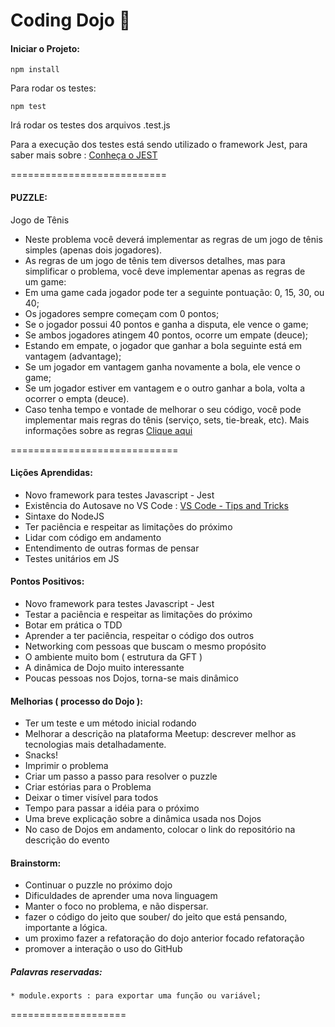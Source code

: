 
# Coding Dojo :mount_fuji:
#### Iniciar o Projeto:

```npm install```

Para rodar os testes:

```npm test```

Irá rodar os testes dos arquivos <arquivo>.test.js

Para a execução dos testes está sendo utilizado o framework Jest, para saber mais sobre :
[Conheça o JEST](https://jestjs.io/ "Clique e acesse agora!")


===========================

#### PUZZLE:

Jogo de Tênis

* Neste problema você deverá implementar as regras de um jogo de tênis simples (apenas dois jogadores).
* As regras de um jogo de tênis tem diversos detalhes, mas para simplificar o problema, você deve implementar apenas as regras de um game:
* Em uma game cada jogador pode ter a seguinte pontuação: 0, 15, 30, ou 40;
* Os jogadores sempre começam com 0 pontos;
* Se o jogador possui 40 pontos e ganha a disputa, ele vence o game;
* Se ambos jogadores atingem 40 pontos, ocorre um empate (deuce);
* Estando em empate, o jogador que ganhar a bola seguinte está em vantagem (advantage);
* Se um jogador em vantagem ganha novamente a bola, ele vence o game;
* Se um jogador estiver em vantagem e o outro ganhar a bola, volta a ocorrer o empta (deuce).
* Caso tenha tempo e vontade de melhorar o seu código, você pode implementar mais regras do tênis (serviço, sets, tie-break, etc). Mais informações sobre as regras [Clique aqui](http://pt.wikipedia.org/wiki/T%C3%A9nis)


=============================

#### Lições Aprendidas:

* Novo framework para testes Javascript - Jest
* Existência do Autosave no VS Code : [VS Code - Tips and Tricks](https://code.visualstudio.com/docs/getstarted/tips-and-tricks)
* Sintaxe do NodeJS
* Ter paciência e respeitar as limitações do próximo
* Lidar com código em andamento
* Entendimento de outras formas de pensar
* Testes unitários em JS

#### Pontos Positivos:

* Novo framework para testes Javascript - Jest
* Testar a paciência e respeitar as limitações do próximo
* Botar em prática o TDD
* Aprender a ter paciência, respeitar o código dos outros
* Networking com pessoas que buscam o mesmo propósito
* O ambiente muito bom ( estrutura da GFT )
* A dinâmica de Dojo muito interessante
* Poucas pessoas nos Dojos, torna-se mais dinâmico

#### Melhorias ( processo do Dojo ):

* Ter um teste e um método inicial rodando
* Melhorar a descrição na plataforma Meetup: descrever melhor as tecnologias mais detalhadamente.
* Snacks!
* Imprimir o problema
* Criar um passo a passo para resolver o puzzle
* Criar estórias para o Problema
* Deixar o timer visível para todos
* Tempo para passar a idéia para o próximo
* Uma breve explicação sobre a dinâmica usada nos Dojos
* No caso de Dojos em andamento, colocar o link do repositório na descrição do evento

#### Brainstorm:
   * Continuar o puzzle no próximo dojo
   * Dificuldades de aprender uma nova linguagem
   * Manter o foco no problema, e não dispersar.
   * fazer o código do jeito que souber/ do jeito que está pensando, importante a lógica.
   * um proximo fazer a refatoração do dojo anterior focado refatoração 
   * promover a interação o uso do GitHub  

##### Palavras reservadas:
    * module.exports : para exportar uma função ou variável;
    
====================

